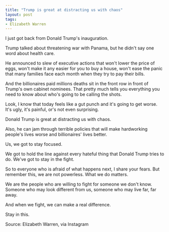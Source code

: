 ```yaml
---
title: "Trump is great at distracting us with chaos"
layout: post
tags:
- Elizabeth Warren
---
```


I just got back from Donald Trump's inauguration.

Trump talked about threatening war with Panama, but he didn't say one word about health care.

He announced to slew of executive actions that won't lower the price of eggs, won't make it any easier for you to buy a house, won't ease the panic that many families face each month when they try to pay their bills.

And the billionaires paid millions deaths sit in the front row in front of Trump's own cabinet nominees. That pretty much tells you everything you need to know about who's going to be calling the shots.

Look, I know that today feels like a gut punch and it's going to get worse. It's ugly, it's painful, or's not even surprising.

Donald Trump is great at distracting us with chaos.

Also, he can jam through terrible policies that will make hardworking people's lives worse and billionaires' lives better.

Us, we got to stay focused.

We got to hold the line against every hateful thing that Donald Trump tries to do. We've got to stay in the fight. 

So to everyone who is afraid of what happens next, I share your fears. But remember this, we are not powerless. What we do matters.

We are the people who are willing to fight for someone we don't know. Someone who may look different from us, someone who may live far, far away.

And when we fight, we can make a real difference.

Stay in this.

Source: Elizabeth Warren, via Instagram
